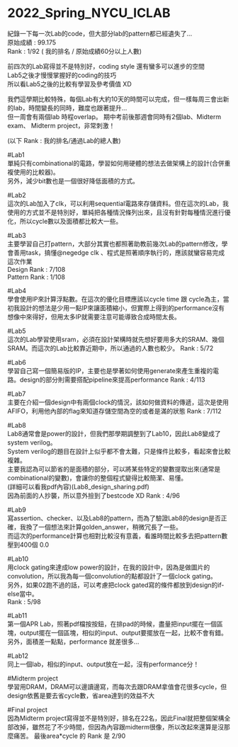 # 2022_Spring_NYCU_ICLAB

紀錄一下每一次Lab的code，但大部分lab的pattern都已經遺失了...   
原始成績 : 99.175  
Rank : 1/92   ( 我的排名 / 原始成績60分以上人數)  
  
前四次的Lab寫得並不是特別好，coding style 還有蠻多可以進步的空間  
Lab5之後才慢慢掌握好的coding的技巧  
所以看Lab5之後的比較有學習及參考價值 XD

我們這學期比較特殊，每個Lab有大約10天的時間可以完成，但一樣每周三會出新的lab，時間變長的同時，難度也跟著提升...  
但一周會有兩個lab 時程overlap。 期中考前後那週會同時有2個lab、Midterm exam、 Midterm project，非常刺激！  
  
(以下 Rank : 我的排名/通過Lab的總人數)    

#Lab1  
  單純只有combinational的電路，學習如何用硬體的想法去做架構上的設計(合併重複使用的比較器)。  
  另外，減少bit數也是一個很好降低面積的方式。    
    
#Lab2  
  這次的Lab加入了clk，可以利用sequential電路來存儲資料。但在這次的Lab，我使用的方式並不是特別好，單純把各種情況條列出來，且沒有針對每種情況進行優化，所以cycle數以及面積都比較大一些。  
  
#Lab3  
  主要學習自己打pattern，大部分其實也都照著助教前幾次Lab的pattern修改，學會善用task，搞懂@negedge clk 、程式是照著順序執行的，應該就蠻容易完成這次作業  
  Design Rank : 7/108  
  Pattern Rank : 1/108  
  
#Lab4  
  學會使用IP來計算浮點數。在這次的優化目標應該以cycle time 跟 cycle為主，當初我設計的想法是少用一點IP來讓面積縮小，但實際上得到的performance沒有想像中來得好，但用太多IP就需要注意可能導致合成時間太長。
  
#Lab5  
  這次的Lab學習使用sram，必須在設計架構時就先想好要用多大的SRAM、幾個SRAM。而這次的Lab比較靠近期中，所以通過的人數也較少。
  Rank : 5/72   
  
#Lab6  
  學習自己寫一個簡易版的IP，主要也是學著如何使用generate來產生重複的電路。design的部分則需要搭配pipeline來提高performance
  Rank : 4/113
  
#Lab7  
  主要在介紹一個design中有兩個clock的情況，該如何做資料的傳遞，這次是使用AFIFO，利用他內部的flag來知道存儲空間為空的或者是滿的狀態
  Rank : 7/112

#Lab8  
  Lab8通常會是power的設計，但我們那學期調整到了Lab10，因此Lab8變成了system verilog。  
  System verilog的題目在設計上似乎都不會太難，只是條件比較多，看起來會比較複雜。  
  主要我認為可以節省的是面積的部分，可以將某些特定的變數提取出來(通常是combinational的變數)，會讓你的整個程式變得比較簡潔、易懂。  
  (詳細可以看我pdf內容)(Lab8_design_sharing.pdf)   
  因為前面的人抄襲，所以意外撿到了bestcode XD
  Rank : 4/96

#Lab9  
  寫assertion、checker、以及Lab8的pattern，而為了驗證Lab8的design是否正確，我換了一個想法來計算golden_answer，稍微冗長了一些。  
  而這次的performance計算也相對比較沒有意義，看誰時間比較多去把pattern數壓到400個 0.0  
  
#Lab10  
  用clock gating來達成low power的設計，在我的設計中，因為是做圖片的convolution，所以我為每一個convolution的點都設計了一個clock gating。  
  另外，如果02跑不過的話，可以考慮把clock gated寫的條件都放到design的if-else當中。  
  Rank : 5/98

#Lab11  
  第一個APR Lab，照著pdf檔按按鈕，在排pad的時候，盡量把input擺在一個區塊，output擺在一個區塊，相似的input、output要擺放在一起，比較不會有錯。  
  另外，面積差一點點，performance 就差很多...
  
#Lab12  
  同上一個lab，相似的input、output放在一起，沒有performance分！  
  
#Midterm project  
  學習用DRAM，DRAM可以邊讀邊寫，而每次去跟DRAM拿值會花很多cycle，但design依舊是要去省cycle數，省area達到的效益不大
  
#Final project  
  因為Midterm project寫得並不是特別好，排名在22名，因此Final就把整個架構全部改掉，雖然花了不少時間，但因為內容跟midterm很像，所以改起來還算是沒那麼痛苦。 最後area*cycle 的 Rank 是 2/90
  
  



